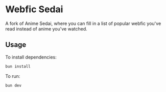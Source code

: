 # Webfic Sedai

A fork of Anime Sedai, where you can fill in a list of popular webfic you've read instead of anime you've watched.

## Usage

To install dependencies:

```bash
bun install
```

To run:

```bash
bun dev
```

